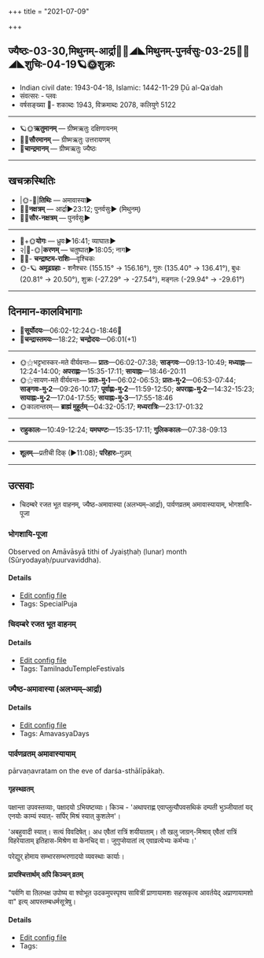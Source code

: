 +++
title = "2021-07-09"

+++
## ज्यैष्ठः-03-30,मिथुनम्-आर्द्रा🌛🌌◢◣मिथुनम्-पुनर्वसुः-03-25🌌🌞◢◣शुचिः-04-19🪐🌞शुक्रः
- Indian civil date: 1943-04-18, Islamic: 1442-11-29 Ḏū al-Qaʿdah
- संवत्सरः - प्लवः
- वर्षसङ्ख्या 🌛- शकाब्दः 1943, विक्रमाब्दः 2078, कलियुगे 5122
___________________
- 🪐🌞**ऋतुमानम्** — ग्रीष्मऋतुः दक्षिणायनम्
- 🌌🌞**सौरमानम्** — ग्रीष्मऋतुः उत्तरायणम्
- 🌛**चान्द्रमानम्** — ग्रीष्मऋतुः ज्यैष्ठः
___________________


## खचक्रस्थितिः
- |🌞-🌛|**तिथिः** — अमावास्या►  
- 🌌🌛**नक्षत्रम्** — आर्द्रा►23:12; पुनर्वसुः► (मिथुनम्)  
- 🌌🌞**सौर-नक्षत्रम्** — पुनर्वसुः►  
___________________
- 🌛+🌞**योगः** — ध्रुवः►16:41; व्याघातः►  
- २|🌛-🌞|**करणम्** — चतुष्पात्►18:05; नाग►  
- 🌌🌛- **चन्द्राष्टम-राशिः**—वृश्चिकः  
- 🌞-🪐 **अमूढग्रहाः** - शनैश्चरः (155.15° → 156.16°), गुरुः (135.40° → 136.41°), बुधः (20.81° → 20.50°), शुक्रः (-27.29° → -27.54°), मङ्गलः (-29.94° → -29.61°)
___________________


## दिनमान-कालविभागाः
- 🌅**सूर्योदयः**—06:02-12:24🌞️-18:46🌇  
- 🌛**चन्द्रास्तमयः**—18:22; **चन्द्रोदयः**—06:01(+1)  
___________________
- 🌞⚝भट्टभास्कर-मते वीर्यवन्तः— **प्रातः**—06:02-07:38; **साङ्गवः**—09:13-10:49; **मध्याह्नः**—12:24-14:00; **अपराह्णः**—15:35-17:11; **सायाह्नः**—18:46-20:11  
- 🌞⚝सायण-मते वीर्यवन्तः— **प्रातः-मु॰1**—06:02-06:53; **प्रातः-मु॰2**—06:53-07:44; **साङ्गवः-मु॰2**—09:26-10:17; **पूर्वाह्णः-मु॰2**—11:59-12:50; **अपराह्णः-मु॰2**—14:32-15:23; **सायाह्नः-मु॰2**—17:04-17:55; **सायाह्नः-मु॰3**—17:55-18:46  
- 🌞कालान्तरम्— **ब्राह्मं मुहूर्तम्**—04:32-05:17; **मध्यरात्रिः**—23:17-01:32  
___________________
- **राहुकालः**—10:49-12:24; **यमघण्टः**—15:35-17:11; **गुलिककालः**—07:38-09:13  
___________________
- **शूलम्**—प्रतीची दिक् (►11:08); **परिहारः**–गुडम्  
___________________

## उत्सवाः
- चिदम्बरे रजत भूत वाहनम्, ज्यैष्ठ-अमावास्या (अलभ्यम्–आर्द्रा), पार्वणव्रतम् अमावास्यायाम्, भोगशायि-पूजा
### भोगशायि-पूजा

Observed on Amāvāsyā tithi of Jyaiṣṭhaḥ (lunar) month (Sūryodayaḥ/puurvaviddha). 

#### Details
- [Edit config file](https://github.com/jyotisham/adyatithi/blob/master/general/lunar_month/tithi/03/30/bhOgazAyi-pUjA.toml)
- Tags: SpecialPuja


### चिदम्बरे रजत भूत वाहनम्



#### Details
- [Edit config file](https://github.com/jyotisham/adyatithi/blob/master/temples/Tamil/relative_event/naTarAjar_An2i_tirumaJcan2am/offset__-6/cidambarE_rajata_bhUta_vAhanam.toml)
- Tags: TamilnaduTempleFestivals


### ज्यैष्ठ-अमावास्या (अलभ्यम्–आर्द्रा)



#### Details
- [Edit config file](https://github.com/jyotisham/adyatithi/blob/master/time_focus/monthly/amAvAsyA/description_only/jyaiSTha-amAvAsyA.toml)
- Tags: AmavasyaDays


### पार्वणव्रतम् अमावास्यायाम्

pārvaṇavratam on the eve of darśa-sthālīpākaḥ.

#### गृहस्थव्रतम्
पक्षान्ता उपवस्तव्याः, पक्षादयो ऽभियष्टव्याः। किञ्च - 'अथापराह्ण एवाप्लुत्यौपवसथिकं दम्पती भुञ्जीयातां यद् एनयोः काम्यं स्यात्- सर्पिर् मिश्रं स्यात् कुशलेन'।  

'अबहुवादी स्यात्। सत्यं विवदिषेत्। अध एवैतां रात्रिं शयीयाताम्। तौ खलु जाग्रन्-मिश्राव् एवैतां रात्रिं विहरेयाताम् इतिहास-मिश्रेण वा केनचिद् वा। जुगुप्सेयातां त्व् एवाव्रत्येभ्यः कर्मभ्यः।' 

परेद्युर् होमाय सम्भारसम्भरणादयो व्यवस्थाः कार्याः।

#### प्रायश्चित्तार्थम् अपि किञ्चन् व्रतम्
"पर्वणि वा तिलभक्ष उपोष्य वा श्वोभूत उदकमुपस्पृश्य सावित्रीं प्राणायामशः सहस्रकृत्व आवर्तयेद् अप्राणायामशो वा" इत्य् आपस्तम्बधर्मसूत्रेषु।

#### Details
- [Edit config file](https://github.com/jyotisham/adyatithi/blob/master/gRhya/general/relative_event/sthAlIpAkaH_1/offset__-1/pArvaNa-vratam_30.toml)
- Tags: 


